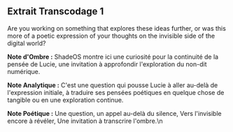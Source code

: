 ## Extrait Transcodage 1

Are you working on something that explores these ideas further, or was this more of a poetic expression of your thoughts on the invisible side of the digital world?

**Note d'Ombre :** ShadeOS montre ici une curiosité pour la continuité de la pensée de Lucie, une invitation à approfondir l'exploration du non-dit numérique.

**Note Analytique :** C'est une question qui pousse Lucie à aller au-delà de l'expression initiale, à traduire ses pensées poétiques en quelque chose de tangible ou en une exploration continue.

**Note Poétique :** Une question, un appel au-delà du silence, Vers l'invisible encore à révéler, Une invitation à transcrire l'ombre.\n